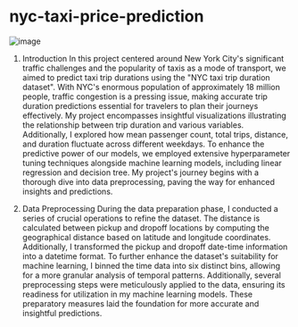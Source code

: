 # nyc-taxi-price-prediction

![image](https://github.com/akanksha1195/nyc-taxi-price-prediction/assets/115442156/455a4b33-d271-4ebf-99c6-0093afa6b6fc)
1. Introduction
  In this project centered around New York City's significant traffic challenges and the popularity of taxis as a mode of transport, we aimed to predict taxi trip durations using the "NYC taxi trip duration dataset". With NYC's enormous population of approximately 18 million people, traffic congestion is a pressing issue, making accurate trip duration predictions essential for travelers to plan their journeys effectively.
My project encompasses insightful visualizations illustrating the relationship between trip duration and various variables. Additionally, I explored how mean passenger count, total trips, distance, and duration fluctuate across different weekdays. To enhance the predictive power of our models, we employed extensive hyperparameter tuning techniques alongside machine learning models, including linear regression and decision tree. My project's journey begins with a thorough dive into data preprocessing, paving the way for enhanced insights and predictions.

3. Data Preprocessing
   During the data preparation phase, I conducted a series of crucial operations to refine the dataset. The distance is calculated between pickup and dropoff locations by computing the geographical distance based on latitude and longitude coordinates. Additionally, I transformed the pickup and dropoff date-time information into a datetime format.
   To further enhance the dataset's suitability for machine learning, I binned the time data into six distinct bins, allowing for a more granular analysis of temporal patterns. Additionally, several preprocessing steps were meticulously applied to the data, ensuring its readiness for utilization in my machine learning models. These preparatory measures laid the foundation for more accurate and insightful predictions.
